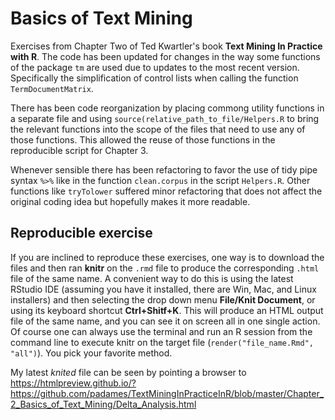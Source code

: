 # Basics of Text Mining
Exercises from Chapter Two of Ted Kwartler's book **Text Mining In Practice with R**. 
The code has been updated for changes in the way some functions of the package `tm` are used due to updates to the most recent version. Specifically the simplification of control lists when calling the function `TermDocumentMatrix`. 

There has been code reorganization by placing commong utility functions in a separate file and using `source(relative_path_to_file/Helpers.R` to bring the relevant functions into the scope of the files that need to use any of those functions. This allowed the reuse of those functions in the reproducible script for Chapter 3.

Whenever sensible there has been refactoring to favor the use of tidy pipe syntax `%>%` like in the function `clean.corpus` in the script `Helpers.R`. Other functions like `tryTolower` suffered minor refactoring that does not affect the original coding idea but hopefully makes it more readable.

## Reproducible exercise

If you are inclined to reproduce these exercises, one way is to download the files and then ran **knitr** on the `.rmd` file to produce the corresponding `.html` file of the same name. A convenient way to do this is using the latest RStudio IDE (assuming you have it installed, there are Win, Mac, and Linux installers) and then selecting the drop down menu **File/Knit Document**, or using its keyboard shortcut **Ctrl+Shitf+K**. This will produce an HTML output file of the same name, and you can see it on screen all in one single action. Of course one can always use the terminal and run an R session from the command line to execute knitr on the target file (`render("file_name.Rmd", "all")`). You pick your favorite method.

My latest *knited* file can be seen by pointing a browser to https://htmlpreview.github.io/?https://github.com/padames/TextMiningInPracticeInR/blob/master/Chapter_2_Basics_of_Text_Mining/Delta_Analysis.html
